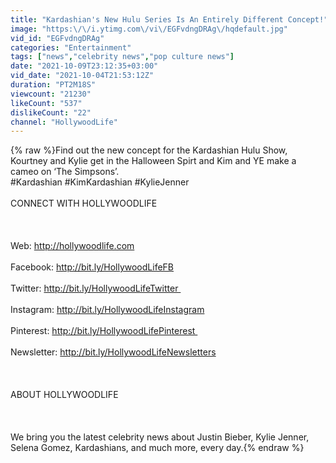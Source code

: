 ```yaml
---
title: "Kardashian's New Hulu Series Is An Entirely Different Concept!"
image: "https:\/\/i.ytimg.com\/vi\/EGFvdngDRAg\/hqdefault.jpg"
vid_id: "EGFvdngDRAg"
categories: "Entertainment"
tags: ["news","celebrity news","pop culture news"]
date: "2021-10-09T23:12:35+03:00"
vid_date: "2021-10-04T21:53:12Z"
duration: "PT2M18S"
viewcount: "21230"
likeCount: "537"
dislikeCount: "22"
channel: "HollywoodLife"
---
```

{% raw %}Find out the new concept for the Kardashian Hulu Show, Kourtney and Kylie get in the Halloween Spirt and Kim and YE make a cameo on ‘The Simpsons’.<br />#Kardashian #KimKardashian #KylieJenner<br /><br />CONNECT WITH HOLLYWOODLIFE<br /><br /><br /><br />Web: <a rel="nofollow" target="blank" href="http://hollywoodlife.com">http://hollywoodlife.com</a><br /><br />Facebook: <a rel="nofollow" target="blank" href="http://bit.ly/HollywoodLifeFB">http://bit.ly/HollywoodLifeFB</a><br /><br />Twitter: <a rel="nofollow" target="blank" href="http://bit.ly/HollywoodLifeTwitter ">http://bit.ly/HollywoodLifeTwitter </a><br /><br />Instagram: <a rel="nofollow" target="blank" href="http://bit.ly/HollywoodLifeInstagram">http://bit.ly/HollywoodLifeInstagram</a><br /><br />Pinterest: <a rel="nofollow" target="blank" href="http://bit.ly/HollywoodLifePinterest ">http://bit.ly/HollywoodLifePinterest </a><br /><br />Newsletter: <a rel="nofollow" target="blank" href="http://bit.ly/HollywoodLifeNewsletters">http://bit.ly/HollywoodLifeNewsletters</a><br /><br /><br /><br />ABOUT HOLLYWOODLIFE <br /><br /><br /><br />We bring you the latest celebrity news about Justin Bieber, Kylie Jenner, Selena Gomez, Kardashians, and much more, every day.{% endraw %}
